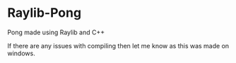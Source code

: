 # Raylib-Pong
Pong made using Raylib and C++

If there are any issues with compiling then let me know as this was made on windows.
